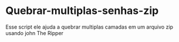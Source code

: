 # Quebrar-multiplas-senhas-zip
Esse script ele ajuda a quebrar multiplas camadas em um arquivo zip usando john The Ripper
